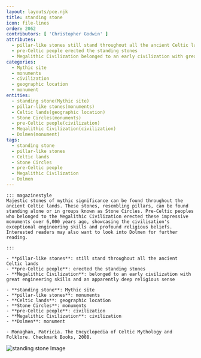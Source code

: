 ```yaml
---
layout: layouts/pce.njk
title: standing stone
icon: file-lines
order: 2062
contributors: [ 'Christopher Godwin' ]
attributes:
  - pillar-like stones still stand throughout all the ancient Celtic lands
  - pre-Celtic people erected the standing stones
  - Megalithic Civilization belonged to an early civilization with great engineering skills and an apparently deep religious sense
categories:
  - Mythic site
  - monuments
  - civilization
  - geographic location
  - monument
entities:
  - standing stone(Mythic site)
  - pillar-like stones(monuments)
  - Celtic lands(geographic location)
  - Stone Circles(monuments)
  - pre-Celtic people(civilization)
  - Megalithic Civilization(civilization)
  - Dolmen(monument)
tags:
  - standing stone
  - pillar-like stones
  - Celtic lands
  - Stone Circles
  - pre-Celtic people
  - Megalithic Civilization
  - Dolmen
---
```

``` tab [group1:Info]
::: magazinestyle
Majestic stones of mythic significance can be found throughout the ancient Celtic lands. These stones, resembling pillars, can be found standing alone or in groups known as Stone Circles. Pre-Celtic peoples who belonged to the Megalithic Civilization erected these impressive monuments over 6,000 years ago, showcasing the civilisation's exceptional engineering skills and profound religious beliefs. Interested readers may also want to look into Dolmen for further reading.

:::
```
``` tab [group1:Attributes]
- **pillar-like stones**: still stand throughout all the ancient Celtic lands
- **pre-Celtic people**: erected the standing stones
- **Megalithic Civilization**: belonged to an early civilization with great engineering skills and an apparently deep religious sense
```
``` tab [group1:Entities]
- **standing stone**: Mythic site
- **pillar-like stones**: monuments
- **Celtic lands**: geographic location
- **Stone Circles**: monuments
- **pre-Celtic people**: civilization
- **Megalithic Civilization**: civilization
- **Dolmen**: monument
```
``` tab [group1:Sources]
- Monaghan, Patricia. The Encyclopedia of Celtic Mythology and Folklore. Checkmark Books, 2008.
```
![standing stone Image](['https://upload.wikimedia.org/wikipedia/commons/thumb/b/b1/Ballinagree.jpg/1200px-Ballinagree.jpg'])
